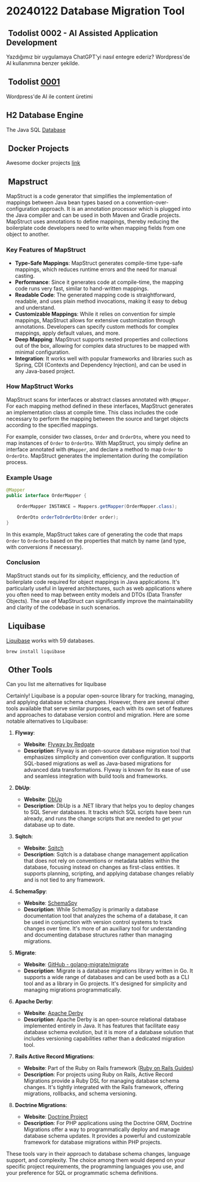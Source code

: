 # 20240122 Database Migration Tool

##  Todolist 0002 - AI Assisted Application Development

Yazdığımız bir uygulamaya ChatGPT'yi nasıl entegre ederiz? Wordpress'de AI kullanımına benzer şekilde.

##  Todolist [0001](https://wordpress.com/learn/courses/unlocking-the-power-of-ai/)

Wordpress'de AI ile content üretimi

## H2 Database Engine

The Java SQL [Database](https://www.h2database.com/html/main.html)

##  Docker Projects

Awesome docker projects [link](https://github.com/docker/awesome-compose/tree/master/nginx-golang-mysql)

##  Mapstruct

MapStruct is a code generator that simplifies the implementation of mappings between Java bean types based on a convention-over-configuration approach. It is an annotation processor which is plugged into the Java compiler and can be used in both Maven and Gradle projects. MapStruct uses annotations to define mappings, thereby reducing the boilerplate code developers need to write when mapping fields from one object to another.

### Key Features of MapStruct

- **Type-Safe Mappings**: MapStruct generates compile-time type-safe mappings, which reduces runtime errors and the need for manual casting.
- **Performance**: Since it generates code at compile-time, the mapping code runs very fast, similar to hand-written mappings.
- **Readable Code**: The generated mapping code is straightforward, readable, and uses plain method invocations, making it easy to debug and understand.
- **Customizable Mappings**: While it relies on convention for simple mappings, MapStruct allows for extensive customization through annotations. Developers can specify custom methods for complex mappings, apply default values, and more.
- **Deep Mapping**: MapStruct supports nested properties and collections out of the box, allowing for complex data structures to be mapped with minimal configuration.
- **Integration**: It works well with popular frameworks and libraries such as Spring, CDI (Contexts and Dependency Injection), and can be used in any Java-based project.

### How MapStruct Works

MapStruct scans for interfaces or abstract classes annotated with `@Mapper`. For each mapping method defined in these interfaces, MapStruct generates an implementation class at compile time. This class includes the code necessary to perform the mapping between the source and target objects according to the specified mappings.

For example, consider two classes, `Order` and `OrderDto`, where you need to map instances of `Order` to `OrderDto`. With MapStruct, you simply define an interface annotated with `@Mapper`, and declare a method to map `Order` to `OrderDto`. MapStruct generates the implementation during the compilation process.

### Example Usage

```java
@Mapper
public interface OrderMapper {

    OrderMapper INSTANCE = Mappers.getMapper(OrderMapper.class);

    OrderDto orderToOrderDto(Order order);
}
```

In this example, MapStruct takes care of generating the code that maps `Order` to `OrderDto` based on the properties that match by name (and type, with conversions if necessary).

### Conclusion

MapStruct stands out for its simplicity, efficiency, and the reduction of boilerplate code required for object mappings in Java applications. It's particularly useful in layered architectures, such as web applications where you often need to map between entity models and DTOs (Data Transfer Objects). The use of MapStruct can significantly improve the maintainability and clarity of the codebase in such scenarios.

##  Liquibase

[Liquibase](https://www.liquibase.org) works with 59 databases.

```shell
brew install liquibase

```

##  Other Tools

Can you list me alternatives for liquibase

Certainly! Liquibase is a popular open-source library for tracking, managing, and applying database schema changes. However, there are several other tools available that serve similar purposes, each with its own set of features and approaches to database version control and migration. Here are some notable alternatives to Liquibase:

1. **Flyway**:
   - **Website**: [Flyway by Redgate](https://flywaydb.org/)
   - **Description**: Flyway is an open-source database migration tool that emphasizes simplicity and convention over configuration. It supports SQL-based migrations as well as Java-based migrations for advanced data transformations. Flyway is known for its ease of use and seamless integration with build tools and frameworks.

2. **DbUp**:
   - **Website**: [DbUp](https://dbup.github.io/)
   - **Description**: DbUp is a .NET library that helps you to deploy changes to SQL Server databases. It tracks which SQL scripts have been run already, and runs the change scripts that are needed to get your database up to date.

3. **Sqitch**:
   - **Website**: [Sqitch](https://sqitch.org/)
   - **Description**: Sqitch is a database change management application that does not rely on conventions or metadata tables within the database, focusing instead on changes as first-class entities. It supports planning, scripting, and applying database changes reliably and is not tied to any framework.

4. **SchemaSpy**:
   - **Website**: [SchemaSpy](http://schemaspy.org/)
   - **Description**: While SchemaSpy is primarily a database documentation tool that analyzes the schema of a database, it can be used in conjunction with version control systems to track changes over time. It's more of an auxiliary tool for understanding and documenting database structures rather than managing migrations.

5. **Migrate**:
   - **Website**: [GitHub - golang-migrate/migrate](https://github.com/golang-migrate/migrate)
   - **Description**: Migrate is a database migrations library written in Go. It supports a wide range of databases and can be used both as a CLI tool and as a library in Go projects. It's designed for simplicity and managing migrations programmatically.

6. **Apache Derby**:
   - **Website**: [Apache Derby](https://db.apache.org/derby/)
   - **Description**: Apache Derby is an open-source relational database implemented entirely in Java. It has features that facilitate easy database schema evolution, but it is more of a database solution that includes versioning capabilities rather than a dedicated migration tool.

7. **Rails Active Record Migrations**:
   - **Website**: Part of the Ruby on Rails framework ([Ruby on Rails Guides](https://guides.rubyonrails.org/active_record_migrations.html))
   - **Description**: For projects using Ruby on Rails, Active Record Migrations provide a Ruby DSL for managing database schema changes. It's tightly integrated with the Rails framework, offering migrations, rollbacks, and schema versioning.

8. **Doctrine Migrations**:
   - **Website**: [Doctrine Project](https://www.doctrine-project.org/projects/migrations.html)
   - **Description**: For PHP applications using the Doctrine ORM, Doctrine Migrations offer a way to programmatically deploy and manage database schema updates. It provides a powerful and customizable framework for database migrations within PHP projects.

These tools vary in their approach to database schema changes, language support, and complexity. The choice among them would depend on your specific project requirements, the programming languages you use, and your preference for SQL or programmatic schema definitions.
